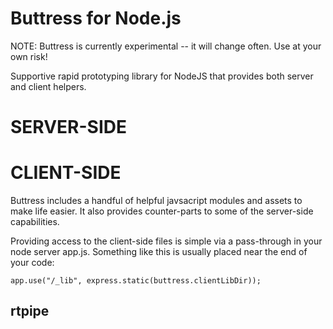 Buttress for Node.js
=============

NOTE: Buttress is currently experimental -- it will change often. Use at your own risk!

Supportive rapid prototyping library for NodeJS that provides both server and client helpers.

SERVER-SIDE
===

CLIENT-SIDE
===

Buttress includes a handful of helpful javsacript modules and assets to make life easier. It also provides counter-parts to some of the server-side capabilities.

Providing access to the client-side files is simple via a pass-through in your node server app.js. Something like this is usually placed near the end of your code:

    app.use("/_lib", express.static(buttress.clientLibDir));

rtpipe
---




